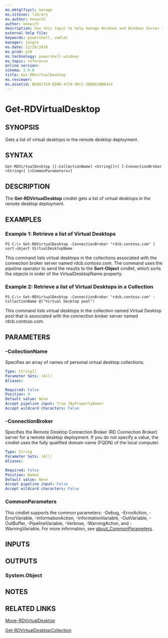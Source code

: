 ```yaml
---
ms.mktglfcycl: manage
ms.sitesec: library
ms.author: kenwith
author: kenwith
description: Use this topic to help manage Windows and Windows Server technologies with Windows PowerShell.
external help file: 
keywords: powershell, cmdlet
manager: jasgro
ms.date: 12/20/2016
ms.prod: w10
ms.technology: powershell-windows
ms.topic: reference
online version: 
schema: 2.0.0
title: Get-RDVirtualDesktop
ms.reviewer:
ms.assetid: BD487319-E090-4729-96CC-5DB8630B0424
---
```


# Get-RDVirtualDesktop

## SYNOPSIS
Gets a list of virtual desktops in the remote desktop deployment.

## SYNTAX

```
Get-RDVirtualDesktop [[-CollectionName] <String[]>] [-ConnectionBroker <String>] [<CommonParameters>]
```

## DESCRIPTION
The **Get-RDVirtualDesktop** cmdlet gets a list of virtual desktops in the remote desktop deployment.

## EXAMPLES

### Example 1: Retrieve a list of Virtual Desktops
```
PS C:\> Get-RDVirtualDesktop -ConnectionBroker "rdcb.contoso.com" | sort-object VirtualDesktopName
```

This command lists virtual desktops in the collections associated with the connection broker server named rdcb.contoso.com.
The command uses the pipeline operator to send the results to the **Sort-Object** cmdlet, which sorts the objects in order of the VirtualDesktopName property.

### Example 2: Retrieve a list of Virtual Desktops in a Collection
```
PS C:\> Get-RDVirtualDesktop -ConnectionBroker "rdcb.contoso.com" -CollectionName @("Virtual Desktop pool")
```

This command lists virtual desktops in the collection named Virtual Desktop pool that is associated with the connection broker server named rdcb.contoso.com.

## PARAMETERS

### -CollectionName
Specifies an array of names of personal virtual desktop collections.

```yaml
Type: String[]
Parameter Sets: (All)
Aliases: 

Required: False
Position: 0
Default value: None
Accept pipeline input: True (ByPropertyName)
Accept wildcard characters: False
```

### -ConnectionBroker
Specifies the Remote Desktop Connection Broker (RD Connection Broker) server for a remote desktop deployment.
If you do not specify a value, the cmdlet uses the fully qualified domain name (FQDN) of the local computer.

```yaml
Type: String
Parameter Sets: (All)
Aliases: 

Required: False
Position: Named
Default value: None
Accept pipeline input: False
Accept wildcard characters: False
```

### CommonParameters
This cmdlet supports the common parameters: -Debug, -ErrorAction, -ErrorVariable, -InformationAction, -InformationVariable, -OutVariable, -OutBuffer, -PipelineVariable, -Verbose, -WarningAction, and -WarningVariable. For more information, see [about_CommonParameters](http://go.microsoft.com/fwlink/?LinkID=113216).

## INPUTS

## OUTPUTS

### System.Object

## NOTES

## RELATED LINKS

[Move-RDVirtualDesktop](./Move-RDVirtualDesktop.md)

[Get-RDVirtualDesktopCollection](./Get-RDVirtualDesktopCollection.md)
